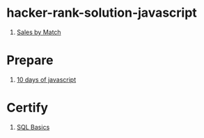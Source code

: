 # hacker-rank-solution-javascript
1. [Sales by Match](salesbymatch.js)


# Prepare
1. [10 days of javascript](10-days-of-javascript.md)

# Certify
1. [SQL Basics](sql-basics-cert-test.md)